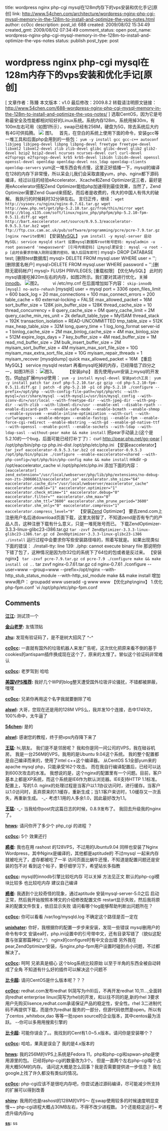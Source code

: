 title: wordpress nginx php-cgi mysql在128m内存下的vps安装和优化手记[原创]
link: http://www.54chen.com/architecture/wordpress-nginx-php-cgi-mysql-memory-in-the-128m-to-install-and-optimize-the-vps-notes.html
author: cc0cc
description: 
post_id: 688
created: 2009/08/02 15:34:49
created_gmt: 2009/08/02 07:34:49
comment_status: open
post_name: wordpress-nginx-php-cgi-mysql-memory-in-the-128m-to-install-and-optimize-the-vps-notes
status: publish
post_type: post

# wordpress nginx php-cgi mysql在128m内存下的vps安装和优化手记[原创]

[ 文章作者：陈臻 本文版本：v1.0 最后修改：2009.8.2 转载请注明原文链接：<http://www.54chen.com/688-wordpress-nginx-php-cgi-mysql-memory-in-the-128m-to-install-and-optimize-the-vps-notes/> ] 选取CentOS，因为它是号称最安全及性能都相对较好的Linux系统。系统内存128m，系统用掉30m，有100m左右可用（如图1所示），swap已经有256M，硬盘为5G，除去系统后大约有4G可供捣腾。 ![](/wp-content/uploads/2009/08/1.jpg) 图1。   首先，在空白的系统上使用下面的命令，安装gcc等一堆工具和后面php会用到的一些包： `yum -y install gcc gcc-c++ autoconf libjpeg libjpeg-devel libpng libpng-devel freetype freetype-devel libxml2 libxml2-devel zlib zlib-devel glibc glibc-devel glib2 glib2-devel bzip2 bzip2-devel ncurses ncurses-devel curl curl-devel e2fsprogs e2fsprogs-devel krb5 krb5-devel libidn libidn-devel openssl openssl-devel openldap openldap-devel nss_ldap openldap-clients openldap-servers` yum这一堆东西会有点慢，这里正好插播一下，mysql的编译在128的内存下非常慢，所以呆会儿我们会采取直接yum，php、nginx都下源码编译，经过以往的经验eAccelerator、Xcache和Zend Optimizer这三者，最好是用eAccelerator搭配Zend Optimizer能给php加速得到最佳效果，当然了，Zend Optimizer需要Zend Guard来搭配，而后者是收费的，伟大的中国人有伟大的破解。 我执行的时候耗时32分钟左右。 言归正传，继续： `wget http://sysoev.ru/nginx/nginx-0.7.61.tar.gz wget http://www.php.net/get/php-5.2.10.tar.gz/from/this/mirror wget http://blog.s135.com/soft/linux/nginx_php/phpfpm/php-5.2.10-fpm-0.5.11.diff.gz wget http://bart.eaccelerator.net/source/0.9.5.3/eaccelerator-0.9.5.3.tar.bz2 wget ftp://ftp.csx.cam.ac.uk/pub/software/programming/pcre/pcre-7.9.tar.gz [nginx rewrite使用]` 【安装[MySQL](http://www.54chen.com/19-mysql%e6%93%8d%e4%bd%9c%e8%a6%81%e7%82%b9%e6%95%b4%e7%90%86/)】 `yum install -y mysql-server 启动MySQL: service mysqld start 设置mysql数据库root帐号密码: mysqladmin -u root password 'newpassword' [引号内填密码] 让mysql更安全： mysql -u root -p [此时会要求你输入刚刚设置的密码，输入后回车即可]` mysql> DROP DATABASE test; [删除test数据库] mysql> DELETE FROM mysql.user WHERE user = ''; [删除匿名帐户] mysql>DELETE FROM mysql.user WHERE password = '';[删除无密码帐户] mysql> FLUSH PRIVILEGES; [重载权限] 【优化MySQL】 此时的mysql直接吃掉20m左右的内存，如图2所示。我们要对其进行优化，关掉[innodb](http://www.54chen.com/358-mysql%e7%9a%84%e6%80%a7%e8%83%bd%e8%b0%83%e4%bc%98%e5%b7%a5%e5%85%b7%ef%bc%9a%e6%af%94mysqlreport%e6%9b%b4%e6%96%b9%e4%be%bf%e7%9a%84tuning-primersh/)。 ![](http://www.54chen.com/wp-content/uploads/2009/08/2.jpg)图2。         vi /etc/my.cnf 在后面增加如下内容： `skip-innodb [mysql] no-auto-rehash` [mysqld] user = mysql port = 3306 open_files_limit = 600 back_log = 20 max_connections = 100 max_connect_errors = 200 table_cache = 60 external-locking = FALSE max_allowed_packet = 16M sort_buffer_size = 128K join_buffer_size = 128K thread_cache_size = 10 thread_concurrency = 8 query_cache_size = 0M query_cache_limit = 2M query_cache_min_res_unit = 2k default_table_type = MyISAM thread_stack = 192K transaction_isolation = READ-UNCOMMITTED tmp_table_size = 512K max_heap_table_size = 32M long_query_time = 1 log_long_format server-id = 1 binlog_cache_size = 2M max_binlog_cache_size = 4M max_binlog_size = 512M expire_logs_days = 7 key_buffer_size = 4M read_buffer_size = 1M read_rnd_buffer_size = 2M bulk_insert_buffer_size = 2M myisam_sort_buffer_size = 4M myisam_max_sort_file_size = 10G myisam_max_extra_sort_file_size = 10G myisam_repair_threads = 1 myisam_recover [mysqldump] quick max_allowed_packet = 16M 【重启MySQL】 service mysqld restart 再看mysql吃掉的内存，已经降低了四分之一，如图3所示： ![](http://www.54chen.com/wp-content/uploads/2009/08/3.jpg)图3。         【安装php】 首先使用yum安装上mysql的开发包，供[php](http://www.54chen.com/490-%e5%a6%82%e4%bd%95%e7%94%a8php%e4%bb%a3%e7%a0%81%e6%b8%85%e7%a9%basquid%e7%bc%93%e5%ad%98%e4%b8%8b%e7%9a%84%e6%8c%87%e5%ae%9a%e6%96%87%e4%bb%b6/)扩展mysql使用： `yum -y install mysql-devel 安装patch工具： yum -y install patch tar zxvf php-5.2.10.tar.gz gzip -cd php-5.2.10-fpm-0.5.11.diff.gz | patch -d php-5.2.10 -p1 cd php-5.2.10 ./configure --prefix=/opt/php --with-config-file-path=/opt/php/etc --with-mysql=/usr/share/mysql --with-mysqli=/usr/bin/mysql_config --with-iconv-dir=/usr/local --with-freetype-dir --with-jpeg-dir --with-png-dir --with-zlib --with-libxml-dir=/usr --enable-xml --disable-rpath --enable-discard-path --enable-safe-mode --enable-bcmath --enable-shmop --enable-sysvsem --enable-inline-optimization --with-curl --with-curlwrappers --enable-mbregex --enable-fastcgi --enable-fpm --enable-force-cgi-redirect --enable-mbstring --with-gd --enable-gd-native-ttf --with-openssl --enable-pcntl --enable-sockets --with-ldap --with-ldap-sasl --without-pear make && make install` 把pear手动装上(这个是5.2.10的一个bug，后面可能已经打补丁了)： curl http://pear.php.net/go-pear | /opt/php/bin/php cp php.ini-dist /opt/php/etc/php.ini 【安装eaccelerator】 `tar jxvf eaccelerator-0.9.5.3.tar.bz2 cd eaccelerator-0.9.5.3 /opt/php/bin/phpize ./configure --enable-eaccelerator=shared --with-php-config=/opt/php/bin/php-config make && make install` mkdir -p /opt/eaccelerator_cache vi /opt/php/etc/php.ini 添加下面的内容： `[eaccelerator] zend_extension="/usr/local/webserver/php/lib/php/extensions/no-debug-non-zts-20060613/eaccelerator.so" eaccelerator.shm_size="64" eaccelerator.cache_dir="/usr/local/webserver/eaccelerator_cache" eaccelerator.enable="1" eaccelerator.optimizer="1" eaccelerator.check_mtime="1" eaccelerator.debug="0" eaccelerator.filter="" eaccelerator.shm_max="0" eaccelerator.shm_ttl="3600" eaccelerator.shm_prune_period="3600" eaccelerator.shm_only="0" eaccelerator.compress="1" eaccelerator.compress_level="9"`   【安装[Zend](http://www.54chen.com/157-php%e4%bb%a3%e7%a0%81%e7%9a%84%e4%bc%98%e4%b8%8e%e5%8a%a3/) Optimizer】 要去zend.com上注册用户名后进download页面下载，这里太弱智了，不知道zend是否有专门的产品人员，这种注册下载有什么意义，只是一堆死账号而已。 下载ZendOptimizer-3.3.3-linux-glibc23-i386.tar.gz `tar -zxvf ZendOptimizer-3.3.3-linux-glibc23-i386.tar.gz cd ZendOptimizer-3.3.3-linux-glibc23-i386 ./install` 运行过程中会要求你写些安装路径啥的，照着写就是。 如果出现类似下面的错误： ./install-tty: line 139: ./php: cannot execute binary file 那说明你下错了包了，这种情况是因为你32位的系统下了64位的包或者是反过来。 【安装nginx】 `tar -zxvf pcre-7.9.tar.gz cd pcre-7.9 ./configure make && make install cd ..` tar zxvf nginx-0.7.61.tar.gz cd nginx-0.7.61 ./configure --user=www --group=www --prefix=/opt/nginx --with-http_stub_status_module --with-http_ssl_module make && make install 增加www用户： groupadd www useradd -g www www 【优化php\nginx】 1.优化php-fpm.conf `vi /opt/php/etc/php-fpm.conf

## Comments

**[江江](#10688 "2009-08-02 15:40:38"):** 测试顶一个

**[金山老罗](#10714 "2009-08-03 16:22:31"):** 友情顶贴

**[zhu](#10768 "2009-08-05 21:22:54"):** 发现有验证码了，是不是树大招风了 ^-^

**[cc0cc](#10771 "2009-08-05 21:51:52"):** 一直就有国外的垃圾机器人来发广告呢，这次优化把原来看不倒的基于cookies的antispam插件换成现在这个了，原来的太慢了。冒似这个验证码非常难认

**[cc0cc](#10772 "2009-08-05 21:54:21"):** 老罗驾到 哈哈

**[美国VPS推荐](#10987 "2009-08-11 10:45:01"):** 我好几个WP的blog整天遭受国外垃圾评论骚扰，不错都被屏蔽，嘿嘿

**[cc0cc](#10990 "2009-08-11 15:55:22"):** 兄弟你再用这个名字我就要删除了哈

**[alswl](#13944 "2011-11-01 08:47:14"):** 大哥，您现在还是用的128M VPS么，我并发10个连接，击中1749次，100%命中，太牛逼了

**[54chen](#13947 "2011-11-01 19:38:01"):** 是的

**[alswl](#13943 "2011-10-31 21:19:15"):** 感谢您的教程，终于把vps内存降下来了

**[王猛](#11627 "2009-08-18 03:04:46"):** hi,朋友。 我们是不是邻居呢？ 我和你是同一间公司的VPS，我在硅谷机房。 我是一台256M的VPS，我用的是Ubuntu 9.04这个系统。 我的整个配置都是自己编译而来的，使用了intel c++这个编译器。 从CentOS 5.1全部yum来的apache mysql php，只能承受162个攻击。 而在我自行编译配置后，已经可以达到600次攻击的水准。 我想说的是，这个nginx的配置里有一个问题。目前，客户基本上都是XP系统，而这个系统是IE6作为默认浏览器。IE6支持HTTP 1.1标准。 配置上，写的1.0. nginx的处理过程是当客户以1.1协议访问时，进行缓存。当客户以1.0访问时，丢弃原来的1.1缓存，重新生成；当1.1客户来访时，1.0缓存又一次丢失，再重新生成。 -_- 考虑1.1用的人多余1.0，因此最好改为1.1。

**[王猛](#11630 "2009-08-18 03:07:08"):** -_- 当我给你post完这篇日志的时候，0.8.9发布了。 我回去升级我的nginx了。

**[hnws](#11859 "2009-09-02 22:22:31"):** 请问你开了多少个 php_cgi 的进程 ？

**[cc0cc](#11860 "2009-09-03 18:27:35"):** 5个 效果还行

**[惑者](#11862 "2009-09-04 01:20:09"):** 我也在用 rashost 的128VPS，不过用的Ubuntu9.04 同样也安装了Nginx Wordpress，其中Nginx是编译的，其他都是aptitude的 不过mysql 一起来内存就被吃光了，虚存都被吃了一半 访问页面比蜗牛还慢，不知道是配置问题还是安装的包不对 看到这个帖子，要仔细学习下，希望站长多指教

**[cc0cc](#11864 "2009-09-04 12:04:32"):** mysql的innodb引擎比较吃内存 可以关掉 方法见正文 默认的php-cgi模块比较多 也比较吃内存 建议自己编译

**[惑者](#11865 "2009-09-04 14:38:46"):** 我遇到个比较奇怪的现象，通过aptitude 安装mysql-server-5.0之后 启动正常，然后我开始按照本博文的介绍修改配置文件 restart显示失败，然后我将原来的配置文件恢复，依旧显示失败 请问看哪个log能够帮助判断出问题所在？

**[cc0cc](#11866 "2009-09-04 16:14:14"):** 你可以看看 /var/log/mysqld.log 不确定这个路径是否一定在

**[unixhater](#11875 "2009-09-19 17:46:23"):** 你好，我根据你的配置一步步来安装，发现一些错误 mysql删用户的命令有中文 安装ea时，php.ini设置中的引号带中文，还有目录写错了（貌似这配置与张宴那篇神似^_^） nginx的configure时有中文会出错 另外我在pear,ZendOptimizer安装，与nginx,php-fpm用户设置时碰到点小问题，不过都解决了。

**[cc0cc](#11876 "2009-09-19 23:35:07"):** 呵呵 兄弟真是细心 这个blog系统比较原始 以至于半角的东西全被自动转成了全角 不知道有什么好的插件可以解决这个问题不

**[比卡超](#11973 "2009-11-04 20:39:25"):** 请问CentOS是什么版本呢？？？

**[cc0cc](#11976 "2009-11-05 09:29:59"):** redhat.com发布redhat 9(简写为rh9)后，不再开发redhat 10,11...,全面转向redhat enterprise linux(简写为rhel)的开发，和以往不同的是,新的rhel 3要求用户先购买lisence,redhat.com承诺保证产品的稳定性，安全性。rhel 3二进制代码不再提供下载，而是作为redhat 服务的一部分，但源代码依然是open。所以有了centos ,whitebox,dao 等等一批open source的企业版本，其中centos最为活跃。 \--你可以多用用搜索引擎的

**[比卡超](#11982 "2009-11-07 01:57:30"):** 可能你误会了。。我找到的Cent有1.0~5.x版本。请问你是安装哪个？

**[cc0cc](#11983 "2009-11-07 21:57:44"):** 哈哈，果真是误会了 我的是4.x版本的

**[hnws](#11994 "2009-11-14 14:43:33"):** 我的256M的VPS上系统是Fedora 11，php和php-cgi和spwan-php是使用源里的包。 已经将php-cgi的数量改为3个。 但是一直两个左右php-cgi每个占用大概50M的内存。 请问这大概是怎么回事？我是否需要提供进一步信息？ 我在google上找了许久都没有类似的情况。

**[cc0cc](#11995 "2009-11-14 20:26:23"):** php-cgi应该不是很吃内存吧，你尝试通过源码编译，尽可能减少所支持的扩展可以得到改善

**[shiny](#12007 "2009-11-27 18:44:46"):** 我用的也是rashost的128M的VPS～ 在swap使用较多的时候速度明显变慢~~ php-cgi进程大概占30MB左右，不得不改少进程数。 3个还能稳定运行~ 考虑升级内存ing

**[ss](#12100 "2010-01-06 15:18:32"):** ss

